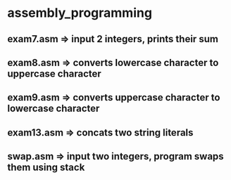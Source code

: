 # assembly_programming
## exam7.asm  => input 2 integers, prints their sum
## exam8.asm  => converts lowercase character to uppercase character
## exam9.asm  => converts uppercase character to lowercase character
## exam13.asm => concats two string literals
## swap.asm => input two integers, program swaps them using stack 
